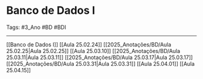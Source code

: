 # Banco de Dados I

Tags:  #3_Ano #BD #BDI

---

[[Banco de Dados I]]
[[Aula 25.02.24]]
[[2025_Anotações/BD/Aula 25.02.25|Aula 25.02.25]]
[[Aula 25.03.10]]
[[2025_Anotações/BD/Aula 25.03.11|Aula 25.03.11]]
[[2025_Anotações/BD/Aula 25.03.17|Aula 25.03.17]]
[[2025_Anotações/BD/Aula 25.03.31|Aula 25.03.31]]
[[Aula 25.04.01]]
[[Aula 25.04.15]]
